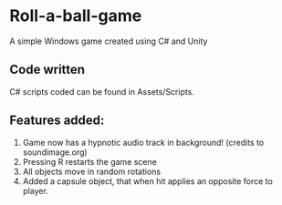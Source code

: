 # Roll-a-ball-game
A simple Windows game created using C# and Unity 

## Code written

C# scripts coded can be found in Assets/Scripts. 

## Features added:

  1. Game now has a hypnotic audio track in background! (credits to soundimage.org)
  2. Pressing R restarts the game scene
  3. All objects move in random rotations
  4. Added a capsule object, that when hit applies an opposite force to player. 
